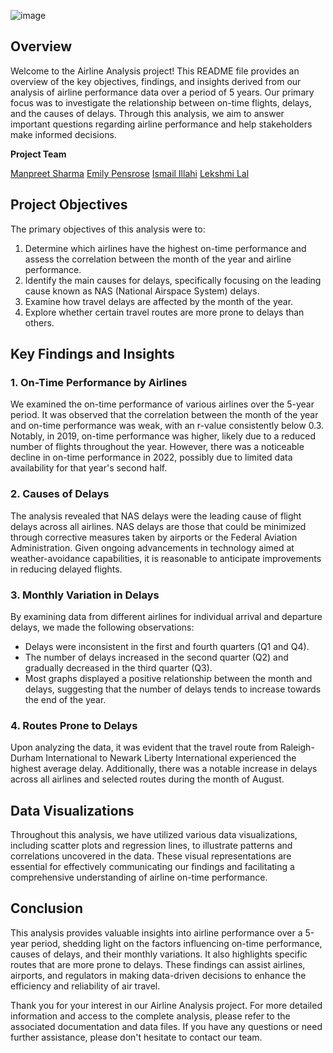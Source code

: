 
![image](https://github.com/mehpree/project1_group10/assets/131678606/d23e91bd-63ab-45c3-a1e9-205d886b6cd7)
## Overview

Welcome to the Airline Analysis project! This README file provides an overview of the key objectives, findings, and insights derived from our analysis of airline performance data over a period of 5 years. Our primary focus was to investigate the relationship between on-time flights, delays, and the causes of delays. Through this analysis, we aim to answer important questions regarding airline performance and help stakeholders make informed decisions.

**Project Team** 

[Manpreet Sharma](https://github.com/mehpree)
[Emily Pensrose](https://github.com/EPenrose)
[Ismail Illahi](https://github.com/ismailellahi)
[Lekshmi Lal](https://github.com/Lex1996)

## Project Objectives

The primary objectives of this analysis were to:

1.  Determine which airlines have the highest on-time performance and assess the correlation between the month of the year and airline performance.
2.  Identify the main causes for delays, specifically focusing on the leading cause known as NAS (National Airspace System) delays.
3.  Examine how travel delays are affected by the month of the year.
4.  Explore whether certain travel routes are more prone to delays than others.

## Key Findings and Insights

### 1. On-Time Performance by Airlines

We examined the on-time performance of various airlines over the 5-year period. It was observed that the correlation between the month of the year and on-time performance was weak, with an r-value consistently below 0.3. Notably, in 2019, on-time performance was higher, likely due to a reduced number of flights throughout the year. However, there was a noticeable decline in on-time performance in 2022, possibly due to limited data availability for that year's second half.

### 2. Causes of Delays

The analysis revealed that NAS delays were the leading cause of flight delays across all airlines. NAS delays are those that could be minimized through corrective measures taken by airports or the Federal Aviation Administration. Given ongoing advancements in technology aimed at weather-avoidance capabilities, it is reasonable to anticipate improvements in reducing delayed flights.

### 3. Monthly Variation in Delays

By examining data from different airlines for individual arrival and departure delays, we made the following observations:

-   Delays were inconsistent in the first and fourth quarters (Q1 and Q4).
-   The number of delays increased in the second quarter (Q2) and gradually decreased in the third quarter (Q3).
-   Most graphs displayed a positive relationship between the month and delays, suggesting that the number of delays tends to increase towards the end of the year.

### 4. Routes Prone to Delays

Upon analyzing the data, it was evident that the travel route from Raleigh-Durham International to Newark Liberty International experienced the highest average delay. Additionally, there was a notable increase in delays across all airlines and selected routes during the month of August.

## Data Visualizations

Throughout this analysis, we have utilized various data visualizations, including scatter plots and regression lines, to illustrate patterns and correlations uncovered in the data. These visual representations are essential for effectively communicating our findings and facilitating a comprehensive understanding of airline on-time performance.

## Conclusion

This analysis provides valuable insights into airline performance over a 5-year period, shedding light on the factors influencing on-time performance, causes of delays, and their monthly variations. It also highlights specific routes that are more prone to delays. These findings can assist airlines, airports, and regulators in making data-driven decisions to enhance the efficiency and reliability of air travel.

Thank you for your interest in our Airline Analysis project. For more detailed information and access to the complete analysis, please refer to the associated documentation and data files. If you have any questions or need further assistance, please don't hesitate to contact our team.
